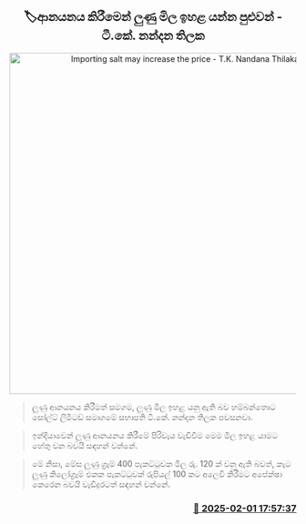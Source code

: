 <p align='center'><b><h2 align='center' title='Importing salt may increase the price - T.K. Nandana Thilaka'>🏷ආනයනය කිරීමෙන් ලුණු මිල ඉහළ යන්න පුළුවන් - ටී.කේ. නන්දන තිලක</h2></b></p>
<p align='center'><img src='https://helakuru.sgp1.cdn.digitaloceanspaces.com/esana/images/lib/lunu-archived.jpg' width='600' alt='Importing salt may increase the price - T.K. Nandana Thilaka'></p>

> ලුණු ආනයනය කිරීමත් සමගම, ලුණු මිල ඉහළ යනු ඇති බව හම්බන්තොට සෝල්ට් ලිමිටඩ් සමාගමේ සභාපති ටී.කේ. නන්දන තිලක පවසනවා.

> ඉන්දියාවෙන් ලුණු ආනයනය කිරීමේ පිරිවැය වැඩිවීම මෙම මිල ඉහළ යාමට හේතු වන බවයි සඳහන් වන්නේ.

> මේ නිසා, මේස ලුණු ග්‍රෑම් 400 පැකට්ටුවක මිල රු. 120 ක් වනු ඇති බවත්, කැට ලුණු කිලෝග්‍රෑම් එකක පැකට්ටුවක් රුපියල් 100 කට අලෙවි කිරීමට අපේක්ෂා කෙරෙන බවයි වැඩිදුරටත් සඳහන් වන්නේ.



<h3 align='right'><a href='https://www.helakuru.lk/esana/p/107091/'>📅 2025-02-01 17:57:37</a></h3>
